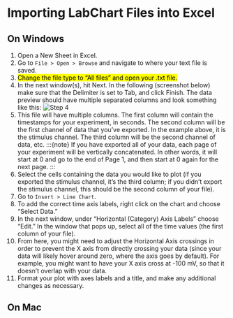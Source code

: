 # Importing LabChart Files into Excel

## On Windows
1. Open a New Sheet in Excel.
2. Go to `File > Open > Browse` and navigate to where your text file is saved.
3. <mark>Change the file type to “All files” and open your .txt file.</mark>
4. In the next window(s), hit Next. In the following (screenshot below) make sure that the Delimiter is set to Tab, and click Finish. The data preview should have multiple separated columns and look something like this:
![Step 4](importing_windows_1.png)
5. This file will have multiple columns. The first column will contain the timestamps for your experiment, in seconds. The second column will be the first channel of data that you’ve exported. In the example above, it is the stimulus channel. The third column will be the second channel of data, etc.
:::{note}
If you have exported all of your data, each page of your experiment will be vertically concatenated. In other words, it will start at 0 and go to the end of Page 1, and then start at 0 again for the next page.
:::
6. Select the cells containing the data you would like to plot (if you exported the stimulus channel, it’s the third column; if you didn’t export the stimulus channel, this should be the second column of your file).
7. Go to `Insert > Line Chart`.
8. To add the correct time axis labels, right click on the chart and choose “Select Data.”
9. In the next window, under “Horizontal (Category) Axis Labels” choose “Edit.” In the window that pops up, select all of the time values (the first column of your file). 
10. From here, you might need to adjust the Horizontal Axis crossings in order to prevent the X axis from directly crossing your data (since your data will likely hover around zero, where the axis goes by default). For example, you might want to have your X axis cross at -100 mV, so that it doesn’t overlap with your data.
11. Format your plot with axes labels and a title, and make any additional changes as necessary.

## On Mac